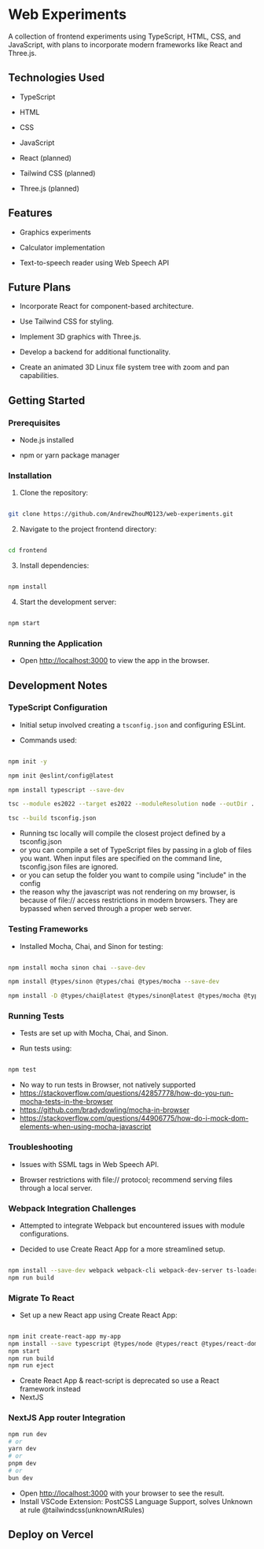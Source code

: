 # Web Experiments

A collection of frontend experiments using TypeScript, HTML, CSS, and JavaScript, with plans to incorporate modern frameworks like React and Three.js.

## Technologies Used

- TypeScript

- HTML

- CSS

- JavaScript

- React (planned)

- Tailwind CSS (planned)

- Three.js (planned)

## Features

- Graphics experiments

- Calculator implementation

- Text-to-speech reader using Web Speech API

## Future Plans

- Incorporate React for component-based architecture.

- Use Tailwind CSS for styling.

- Implement 3D graphics with Three.js.

- Develop a backend for additional functionality.

- Create an animated 3D Linux file system tree with zoom and pan capabilities.

## Getting Started

### Prerequisites

- Node.js installed

- npm or yarn package manager

### Installation

1. Clone the repository:

```bash

git clone https://github.com/AndrewZhouMQ123/web-experiments.git

```

2. Navigate to the project frontend directory:

```bash

cd frontend

```

3. Install dependencies:

```bash

npm install

```

4. Start the development server:

```bash

npm start

```

### Running the Application

- Open [http://localhost:3000](http://localhost:3000) to view the app in the browser.

## Development Notes

### TypeScript Configuration

- Initial setup involved creating a `tsconfig.json` and configuring ESLint.

- Commands used:

```bash

npm init -y

npm init @eslint/config@latest

npm install typescript --save-dev

tsc --module es2022 --target es2022 --moduleResolution node --outDir ../dist diagrams.ts

tsc --build tsconfig.json

```
- Running tsc locally will compile the closest project defined by a tsconfig.json
- or you can compile a set of TypeScript files by passing in a glob of files you want. When input files are specified on the command line, tsconfig.json files are ignored.
- or you can setup the folder you want to compile using "include" in the config
- the reason why the javascript was not rendering on my browser, is because of file:// access restrictions in modern browsers. They are bypassed when served through a proper web server.

### Testing Frameworks

- Installed Mocha, Chai, and Sinon for testing:

```bash

npm install mocha sinon chai --save-dev

npm install @types/sinon @types/chai @types/mocha --save-dev

npm install -D @types/chai@latest @types/sinon@latest @types/mocha @types/node

```
### Running Tests

- Tests are set up with Mocha, Chai, and Sinon.

- Run tests using:

```bash

npm test

```
- No way to run tests in Browser, not natively supported
- https://stackoverflow.com/questions/42857778/how-do-you-run-mocha-tests-in-the-browser
- https://github.com/bradydowling/mocha-in-browser
- https://stackoverflow.com/questions/44906775/how-do-i-mock-dom-elements-when-using-mocha-javascript

### Troubleshooting

- Issues with SSML tags in Web Speech API.

- Browser restrictions with file:// protocol; recommend serving files through a local server.

### Webpack Integration Challenges

- Attempted to integrate Webpack but encountered issues with module configurations.

- Decided to use Create React App for a more streamlined setup.

```bash

npm install --save-dev webpack webpack-cli webpack-dev-server ts-loader
npm run build

```

### Migrate To React

- Set up a new React app using Create React App:

```bash

npm init create-react-app my-app
npm install --save typescript @types/node @types/react @types/react-dom @types/jest
npm start
npm run build
npm run eject

```

- Create React App & react-script is deprecated so use a React framework instead
- NextJS

### NextJS App router Integration

```bash
npm run dev
# or
yarn dev
# or
pnpm dev
# or
bun dev
```

- Open [http://localhost:3000](http://localhost:3000) with your browser to see the result.
- Install VSCode Extension: PostCSS Language Support, solves Unknown at rule @tailwindcss(unknownAtRules)

## Deploy on Vercel